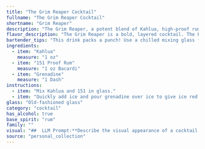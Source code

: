 ```yaml
---
title: "The Grim Reaper Cocktail"
fullname: "The Grim Reaper Cocktail"
shortname: "Grim Reaper"
description: "The Grim Reaper, a potent blend of Kahlua, high-proof rum, and grenadine, is a member of the Coffee Cocktail family.  While its exact origin is unclear, its combination of sweet, bitter, and boozy notes likely emerged from the early 20th century, a time when coffee-based drinks were gaining popularity. "
flavor_description: "The Grim Reaper is a bold, layered cocktail. The Kahlua brings a rich, coffee-forward sweetness, while the 151 Proof Rum provides a fiery, almost smoky kick. The Grenadine adds a touch of tart sweetness and a vibrant red hue. Expect a complex flavor profile that is both intensely sweet and surprisingly smooth, with a lingering warmth that lingers long after the last sip.  "
bartender_tips: "This drink packs a punch! Use a chilled mixing glass for a super-cold serve. Measure carefully – a little 151 goes a long way! Shake with ice and strain into a chilled coupe or martini glass.  For a layered effect, gently pour grenadine over ice after shaking.  Serve with a cherry, and a warning – it's strong! "
ingredients:
  - item: "Kahlua"
    measure: "1 oz"
  - item: "151 Proof Rum"
    measure: "1 oz Bacardi"
  - item: "Grenadine"
    measure: "1 Dash"
instructions:
  - item: "Mix Kahlua and 151 in glass."
  - item: "Quickly add ice and pour grenadine over ice to give ice red tint."
glass: "Old-fashioned glass"
category: "cocktail"
has_alcohol: true
base_spirit: "rum"
family: ""
visual: "##  LLM Prompt:**Describe the visual appearance of a cocktail called Grim Reaper using the following ingredients:*** **Kahlua:** A dark coffee liqueur, rich and syrupy, with a deep brown color.* **151 Proof Rum:** A high-proof rum, clear and potent, with a slightly oily texture.* **Grenadine:** A sweet and tart pomegranate syrup, with a vibrant red color.**The cocktail should be layered, showcasing each ingredient's distinct color and texture. Consider the following:*** **How would the layers separate?*** **Would there be any mixing at the edges?*** **What would the overall color profile be?*** **How would the lighting affect the appearance?****Remember to use vivid language and imagery to create a memorable and descriptive representation of this unique cocktail.** "
source: "personal_collection"
---
```


